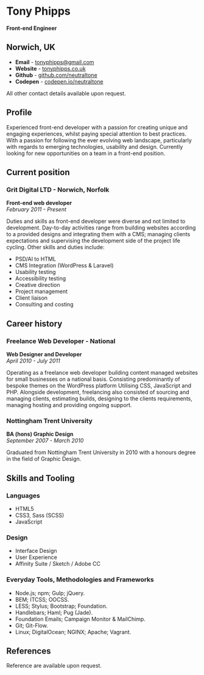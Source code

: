 # Tony Phipps  
**Front-end Engineer**

## Norwich, UK
- **Email** - [tonyphipps@gmail.com](mailto:tonyphipps@gmail.com)
- **Website** - [tonyphipps.co.uk](http://tonyphipps.co.uk)
- **Github** - [github.com/neutraltone](http://github.com/neutraltone)
- **Codepen** - [codepen.io/neutraltone](http://codepen.io/neutraltone)

All other contact details available upon request.

## Profile
Experienced front-end developer with a passion for creating unique and engaging experiences, whilst paying special attention to best practices. With a passion for following the ever evolving web landscape, particularly with regards to emerging technologies, usability and design. Currently looking for new opportunities on a team in a front-end position.

## Current position

### Grit Digital LTD - Norwich, Norfolk
**Front-end web developer**  
_February 2011 - Present_

Duties and skills as front-end developer were diverse and not limited to development. Day-to-day activities range from building websites according to a provided designs and integrating them with a CMS; managing clients expectations and supervising the development side of the project life cycling. Other skills and duties include:

- PSD/AI to HTML
- CMS Integration (WordPress & Laravel)
- Usability testing
- Accessibility testing
- Creative direction
- Project management
- Client liaison
- Consulting and costing

## Career history

### Freelance Web Developer - National
**Web Designer and Developer**  
_April 2010 - July 2011_

Operating as a freelance web developer building content managed websites for small businesses on a national basis. Consisting predominantly of bespoke themes on the WordPress platform Utilising CSS, JavaScript and PHP. Alongside development, freelancing also consisted of sourcing and managing clients, estimating builds, designing to the clients requirements, managing hosting and providing ongoing support.

### Nottingham Trent University
**BA (hons) Graphic Design**  
_September 2007 - March 2010_

Graduated from Nottingham Trent University in 2010 with a honours degree in the field of Graphic Design.

## Skills and Tooling

### Languages
- HTML5
- CSS3, Sass (SCSS)
- JavaScript

### Design
- Interface Design
- User Experience
- Affinity Suite / Sketch / Adobe CC

### Everyday Tools, Methodologies and Frameworks
- Node.js; npm; Gulp; jQuery.
- BEM; ITCSS; OOCSS.
- LESS; Stylus; Bootstrap; Foundation.
- Handlebars; Haml; Pug (Jade).
- Foundation Emails; Campaign Monitor & MailChimp.
- Git; Git-Flow.
- Linux; DigitalOcean; NGINX; Apache; Vagrant.

## References
Reference are available upon request.
